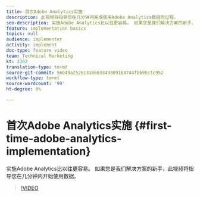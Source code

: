```yaml
---
title: 首次Adobe Analytics实施
description: 此视频将指导您在几分钟内完成使用Adobe Analytics数据的过程。
seo-description: 实施Adobe Analytics比以往更容易。 如果您是我们解决方案的新手，此视频将指导您在几分钟内开始使用数据。
feature: implementation basics
topics: null
audience: implementer
activity: implement
doc-type: feature video
team: Technical Marketing
kt: 2362
translation-type: tm+mt
source-git-commit: 56049a25261318663349309164744fbb9bcfc952
workflow-type: tm+mt
source-wordcount: '99'
ht-degree: 0%

---
```



# 首次Adobe Analytics实施 {#first-time-adobe-analytics-implementation}

实施Adobe Analytics比以往更容易。 如果您是我们解决方案的新手，此视频将指导您在几分钟内开始使用数据。

>[!VIDEO](https://video.tv.adobe.com/v/25456/?quality=12)

